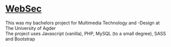 # <a href="www.actionscript.no">WebSec</a>  
This was my bachelors project for Multimedia Technology and -Design at The University of Agder  
The project uses Javascript (vanilla), PHP, MySQL (to a small degree), SASS and Bootstrap  
